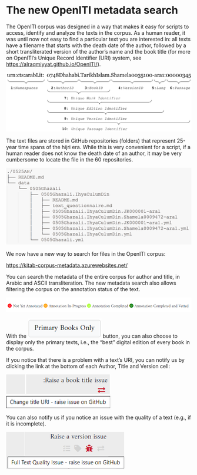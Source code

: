 # The new OpenITI metadata search

The OpenITI corpus was designed in a way that makes it easy for scripts to access, identify and analyze the texts in the corpus. As a human reader, it was until now not easy to find a particular text you are interested in: all texts have a filename that starts with the death date of the author, followed by a short transliterated version of the author’s name and the book title (for more on OpenITI’s Unique Record Identifier (URI) system, see https://alraqmiyyat.github.io/OpenITI/).

![OpenITI Unique Record Identifiers](img/OpenITI_CTS_URI.png)

The text files are stored in GitHub repositories (folders) that represent 25-year time spans of the hijri era. While this is very convenient for a script, if a human reader does not know the death date of an author, it may be very cumbersome to locate the file in the 60 repositories. 

![OpenITI folder system](img/OpenITI_folder_system.png)

We now have a new way to search for files in the OpenITI corpus: 

https://kitab-corpus-metadata.azurewebsites.net/

You can search the metadata of the entire corpus for author and title, in Arabic and ASCII transliteration. The new metadata search also allows filtering the corpus on the annotation status of the text. 

![annotation status](img/annotation_status.png)

With the ![primary books only button](img/primary_books_button.png) button, you can also choose to display only the primary texts, i.e., the “best” digital edition of every book in the corpus. 

If you notice that there is a problem with a text’s URI, you can notify us by clicking the link at the bottom of each Author, Title and Version cell:

![book issue](img/title_issue.png)

You can also notify us if you notice an issue with the quality of a text (e.g., if it is incomplete).

![version issue](img/version_issue.png)
